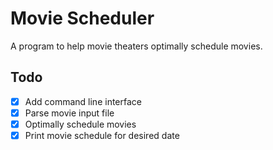 # Movie Scheduler

A program to help movie theaters optimally schedule movies.

## Todo
- [X] Add command line interface
- [X] Parse movie input file
- [X] Optimally schedule movies
- [X] Print movie schedule for desired date
